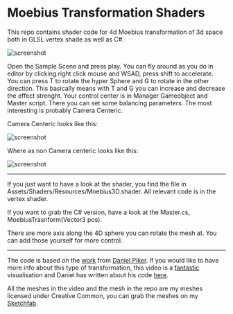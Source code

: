 Moebius Transformation Shaders
=================

This repo contains shader code for 4d Moebius transformation of 3d space both in GLSL vertex shade as well as C#. 

![screenshot](documentation/Batalha.gif)


Open the Sample Scene and press play. You can fly around as you do in editor by clicking right click mouse and WSAD, press shift to accelerate. You can press T to rotate the hyper Sphere and G to rotate in the other direction. 
This basically means with T and G you can increase and decrease the effect strenght. Your control center is in Manager Gameobject and Master script. There you can set some balancing parameters. The most interesting is probably Camera Centeric. 

Camera Centeric looks like this:


![screenshot](documentation/Barcelos.gif)

Where as non Camera centeric looks like this:

![screenshot](documentation/Braga.gif)

--- 

If you just want to have a look at the shader, you find the file in Assets/Shaders/Resources/Moebius3D.shader. 
All relevant code is in the vertex shader. 

If you want to grab the C# version, have a look at the Master.cs, MoebiusTrasnform(Vector3 pos). 

There are more axis along the 4D sphere you can rotate the mesh at. You can add those yourself for more control. 

---

The code is based on the [work](https://gist.github.com/Dan-Piker/f7d790b3967d41bff8b0291f4cf7bd9e) from [Daniel Piker](https://github.com/Dan-Piker). If you would like to have more info about this type of transformation, this video is a [fantastic](https://spacesymmetrystructure.wordpress.com/2008/12/11/4-dimensional-rotations/) visualisation and Daniel has written about his code [here](https://spacesymmetrystructure.wordpress.com/2008/12/11/4-dimensional-rotations/).  

All the meshes in the video and the mesh in the repo are my meshes licensed under Creative Common, you can grab the meshes on my [Sketchfab](https://skfb.ly/6Vorz). 


